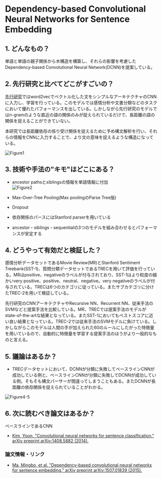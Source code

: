 # Dependency-based Convolutional Neural Networks for Sentence Embedding 

## 1. どんなもの？

単語と単語の親子関係から木構造を構築し、それらの影響を考慮したDependency-based Convolutional Neural Network(DCNN)を提案している。

## 2. 先行研究と比べてどこがすごいの？

[先行研究](https://shunk031.github.io/paper-survey/paper-summary/NLP/Convolutional_Neural_Networks_for_Sentence_Classification)ではword2vecでベクトル化した文をシンプルなアーキテクチャのCNNに入力し、学習を行っている。このモデルでは感情分析や文書分類などのタスクにおいて優れたパフォーマンスを出している。しかしながら先行研究のモデルではn-gramのような直近の語の関係のみが捉えられているだけで、長距離の語の関係を捉えることができていない。

本研究では長距離依存の係り受け関係を捉えるために予め構文解析を行い、それらの情報をCNNに入力することで、より文の意味を捉えるような構造になっている。

![Figure1](https://raw.githubusercontent.com/shunk031/paper-survey/master/images/NLP/Dependency_based_Convolutional_Neural_Networks_for_Sentence_Embedding/figure1.png)

## 3. 技術や手法の"キモ"はどこにある？

* ancestor pathsとsiblingsの情報を単語情報に付加  
  ![Figure2](https://raw.githubusercontent.com/shunk031/paper-survey/master/images/NLP/Dependency_based_Convolutional_Neural_Networks_for_Sentence_Embedding/figure2.png)

* Max-Over-Tree Pooling(Max poolingのParse Tree版)
* Dropout
* 依存関係のパースにはStanford parserを用いている
* ancestor・siblings・sequentialの3つのモデルを組み合わせるとパフォーマンスが安定する

## 4. どうやって有効だと検証した？

感情分析データセットであるMovie Review(MR)とStanford Sentiment Treebank(SST-1)、質問分類データセットであるTRECを用いて評価を行っている。MRはpositive、negativeのラベルが付与されており、SST-1はより粒度の細かいvery positive、positive、neutral、negative。very negativeのラベルが付与されている。TRECは6つのカテゴリに従っている。またサブカテゴリに分けたTREC-2を用いて検証している。

先行研究のCNNアーキテクチャやRecursive NN、Recurrent NN、従来手法のSVMなどと提案手法を比較している。MR、TRECでは提案手法のモデルがstate-of-the-artな結果となっている。またSST-1においてもベストスコアに近い良い結果となっている。TREC-2では従来手法のSVMモデルに負けている。しかしながらこのモデルは人間の手が加えられた60のルールにしたがった特徴量を用いているので、自動的に特徴量を学習する提案手法のほうがより一般的なものと言える。

## 5. 議論はあるか？

* TRECデータセットにおいて、DCNNが分類に失敗してベースラインCNNが成功している例と、ベースラインCNNが分類に失敗してDCNNが成功している例。そもそも構文パーサーが間違ってしまうこともある。またDCNNが長距離の依存関係を捉えられていることがわかる。

![Figure4-5](https://raw.githubusercontent.com/shunk031/paper-survey/master/images/NLP/Dependency_based_Convolutional_Neural_Networks_for_Sentence_Embedding/figure4_5.png)

## 6. 次に読むべき論文はあるか？

ベースラインであるCNN
* [Kim, Yoon. "Convolutional neural networks for sentence classification." arXiv preprint arXiv:1408.5882 (2014).](https://arxiv.org/pdf/1408.5882)

### 論文情報・リンク

* [Ma, Mingbo, et al. "Dependency-based convolutional neural networks for sentence embedding." arXiv preprint arXiv:1507.01839 (2015).](https://arxiv.org/pdf/1507.01839)
